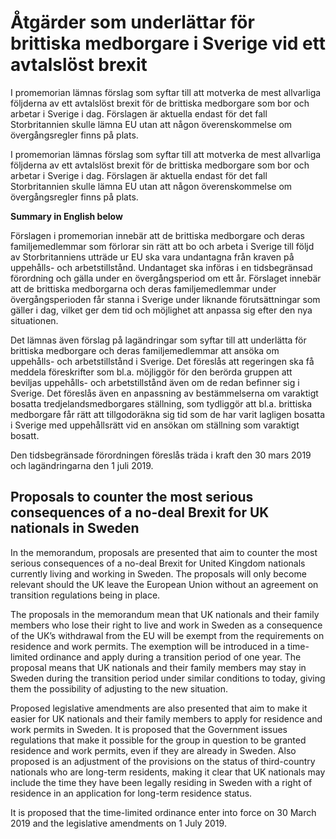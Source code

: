 # Åtgärder som underlättar för brittiska medborgare i Sverige vid ett avtalslöst brexit

I promemorian lämnas förslag som syftar till att motverka de mest allvarliga följderna av ett avtalslöst brexit för de brittiska medborgare som bor och arbetar i Sverige i dag. Förslagen är aktuella endast för det fall Storbritannien skulle lämna EU utan att någon överenskommelse om övergångsregler finns på plats.

I promemorian lämnas förslag som syftar till att motverka de mest allvarliga följderna av ett avtalslöst brexit för de brittiska medborgare som bor och arbetar i Sverige i dag. Förslagen är aktuella endast för det fall Storbritannien skulle lämna EU utan att någon överenskommelse om övergångsregler finns på plats.

**Summary in English below**

Förslagen i promemorian innebär att de brittiska medborgare och deras familjemedlemmar som förlorar sin rätt att bo och arbeta i Sverige till följd av Storbritanniens utträde ur EU ska vara undantagna från kraven på uppehålls- och arbetstillstånd. Undantaget ska införas i en tidsbegränsad förordning och gälla under en övergångsperiod om ett år. Förslaget innebär att de brittiska medborgarna och deras familjemedlemmar under övergångsperioden får stanna i Sverige under liknande förutsättningar som gäller i dag, vilket ger dem tid och möjlighet att anpassa sig efter den nya situationen.

Det lämnas även förslag på lagändringar som syftar till att underlätta för brittiska medborgare och deras familjemedlemmar att ansöka om uppehålls- och arbetstillstånd i Sverige. Det föreslås att regeringen ska få meddela föreskrifter som bl.a. möjliggör för den berörda gruppen att beviljas uppehålls- och arbetstillstånd även om de redan befinner sig i Sverige. Det föreslås även en anpassning av bestämmelserna om varaktigt bosatta tredjelandsmedborgares ställning, som tydliggör att bl.a. brittiska medborgare får rätt att tillgodoräkna sig tid som de har varit lagligen bosatta i Sverige med uppehållsrätt vid en ansökan om ställning som varaktigt bosatt.

Den tidsbegränsade förordningen föreslås träda i kraft den 30 mars 2019 och lagändringarna den 1 juli 2019.

## Proposals to counter the most serious consequences of a no-deal Brexit for UK nationals in Sweden

In the memorandum, proposals are presented that aim to counter the most serious consequences of a no-deal Brexit for United Kingdom nationals currently living and working in Sweden. The proposals will only become relevant should the UK leave the European Union without an agreement on transition regulations being in place.

The proposals in the memorandum mean that UK nationals and their family members who lose their right to live and work in Sweden as a consequence of the UK’s withdrawal from the EU will be exempt from the requirements on residence and work permits. The exemption will be introduced in a time-limited ordinance and apply during a transition period of one year. The proposal means that UK nationals and their family members may stay in Sweden during the transition period under similar conditions to today, giving them the possibility of adjusting to the new situation.

Proposed legislative amendments are also presented that aim to make it easier for UK nationals and their family members to apply for residence and work permits in Sweden. It is proposed that the Government issues regulations that make it possible for the group in question to be granted residence and work permits, even if they are already in Sweden. Also proposed is an adjustment of the provisions on the status of third-country nationals who are long-term residents, making it clear that UK nationals may include the time they have been legally residing in Sweden with a right of residence in an application for long-term residence status.

It is proposed that the time-limited ordinance enter into force on 30 March 2019 and the legislative amendments on 1 July 2019.
